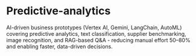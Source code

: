 # Predictive-analytics
AI-driven business prototypes (Vertex AI, Gemini, LangChain, AutoML) covering predictive analytics, text classification, supplier benchmarking, image recognition, and RAG-based Q&amp;A - reducing manual effort 50–80% and enabling faster, data-driven decisions.
